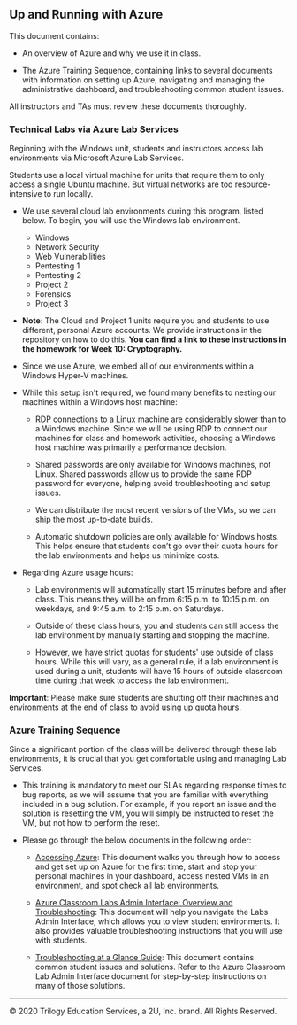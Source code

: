 ## Up and Running with Azure

This document contains:

* An overview of Azure and why we use it in class.

* The Azure Training Sequence, containing links to several documents with information on setting up Azure, navigating and managing the administrative dashboard, and troubleshooting common student issues.

All instructors and TAs must review these documents thoroughly.


### Technical Labs via Azure Lab Services

Beginning with the Windows unit, students and instructors access lab environments via Microsoft Azure Lab Services. 

Students use a local virtual machine for units that require them to only access a single Ubuntu machine. But virtual networks are too resource-intensive to run locally.

* We use several cloud lab environments during this program, listed below. To begin, you will use the Windows lab environment.
  * Windows
  * Network Security
  * Web Vulnerabilities
  * Pentesting 1
  * Pentesting 2
  * Project 2
  * Forensics
  * Project 3

* **Note**: The Cloud and Project 1 units require you and students to use different, personal Azure accounts. We provide instructions in the repository on how to do this. **You can find a link to these instructions in the homework for Week 10: Cryptography.**

* Since we use Azure, we embed all of our environments within a Windows Hyper-V machines.

* While this setup isn't required, we found many benefits to nesting our machines within a Windows host machine:
  * RDP connections to a Linux machine are considerably slower than to a Windows machine. Since we will be using RDP to connect our machines for class and homework activities, choosing  a Windows host machine was primarily a performance decision.

  * Shared passwords are only available for Windows machines, not Linux. Shared passwords allow us to provide the same RDP password for everyone, helping avoid troubleshooting and setup issues.

  * We can distribute the most recent versions of the VMs, so we can ship the most up-to-date builds.

  * Automatic shutdown policies are only available for Windows hosts. This helps ensure that students don’t go over their quota hours for the lab environments and helps us minimize costs.

* Regarding Azure usage hours:
  * Lab environments will automatically start 15 minutes before and after class. This means they will be on from 6:15 p.m. to 10:15 p.m. on weekdays, and 9:45 a.m. to 2:15 p.m. on Saturdays.

  * Outside of these class hours, you and students can still access the lab environment by manually starting and stopping the machine.

  * However, we have strict quotas for students' use outside of class hours. While this will vary, as a general rule, if a lab environment is used during a unit, students will have 15 hours of outside classroom time during that week to access the lab environment.

**Important**: Please make sure students are shutting off their machines and environments at the end of class to avoid using up quota hours.

### Azure Training Sequence

Since a significant portion of the class will be delivered through these lab environments, it is crucial that you get comfortable using and managing Lab Services.

* This training is mandatory to meet our SLAs regarding response times to bug reports, as we will assume that you are familiar with everything included in a bug solution. For example, if you report an issue and the solution is resetting the VM, you will simply be instructed to reset the VM, but not how to perform the reset.

* Please go through the below documents in the following order:
  * [Accessing Azure](https://docs.google.com/document/d/1jGUIBXh2C7dVsCqVkFo9MqwYLKh97g1uX3cpASZoXWs/edit): This document walks you through how to access and get set up on Azure for the first time, start and stop your personal machines in your dashboard, access nested VMs in an environment, and spot check all lab environments.

  * [Azure Classroom Labs Admin Interface: Overview and Troubleshooting](https://docs.google.com/document/d/1Jg2agb7JLe5QXMqk-GMLdKBZS-0lNAjDNDeeNtRVK6k/edit): This document will help you navigate the Labs Admin Interface, which allows you to view student environments. It also provides valuable troubleshooting instructions that you will use with students.

  * [Troubleshooting at a Glance Guide](https://docs.google.com/document/d/11ihpGOpp8WX42g9y_sTliEjt95DRPwXdsyzZmqn9V_0/edit?ts=5e707598): This document contains common student issues and solutions. Refer to the Azure Classroom Lab Admin Interface document for step-by-step instructions on many of those solutions.


---
© 2020 Trilogy Education Services, a 2U, Inc. brand. All Rights Reserved.
